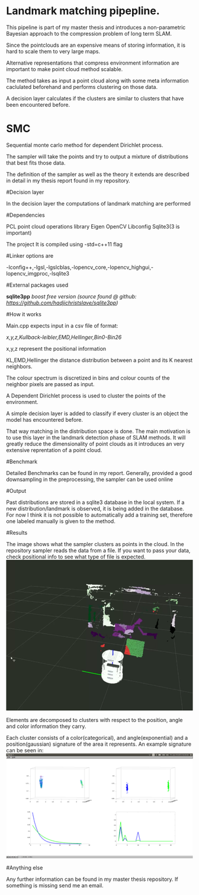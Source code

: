 # Landmark matching pipepline.

This pipeline is part of my master thesis and introduces a non-parametric Bayesian approach to the compression problem of long term SLAM.

Since the pointclouds are an expensive means of storing information, it is hard to scale them to very large maps.

Alternative representations that compress environment information are important to make point cloud method scalable.

The method takes as input a point cloud along with some meta information caclulated beforehand and performs clustering on those data.

A decision layer calculates if the clusters are similar to clusters that have been encountered before.


# SMC

Sequential monte carlo method for dependent Dirichlet process.

The sampler will take the points and try to output a mixture of distributions that best fits those data.

The definition of the sampler as well as the theory it extends are described in detail in my thesis report found in my repository.


#Decision layer

In the decision layer the computations of landmark matching are performed


#Dependencies

PCL point cloud operations library
Eigen
OpenCV
Libconfig
Sqlite3(3 is important)

The project It is compiled using -std=c++11 flag

#Linker options are

-lconfig++,-lgsl,-lgslcblas,-lopencv_core,-lopencv_highgui,-lopencv_imgproc,-lsqlite3

#External packages used

**sqlite3pp** *boost free version (source found @ github: https://github.com/hadjichristslave/sqlite3pp)*


#How it works

Main.cpp expects input in a csv file of format:

*x,y,z,Kullback-leibler,EMD,Hellinger,Bin0-Bin26*

x,y,z represent the positional information

KL,EMD,Hellinger the distance distribution between a point and its K nearest neighbors.

The colour spectrum is discretized in bins and colour counts of the neighbor pixels are passed as input.

A Dependent Dirichlet process is used to cluster the points of the environment.

A simple decision layer is added to classify if every cluster is an object the model has encountered before.

That way matching in the distribution space is done. The main motivation is to use this layer in the landmark detection phase of SLAM methods. It will greatly reduce the dimensionality of point clouds as it introduces an very extensive reprentation of a point cloud.

#Benchmark

Detailed Benchmarks can be found in my report.
Generally, provided a good downsampling in the preprocessing, the sampler can be used online

#Output

Past distributions are stored in a sqlite3 database in the local system. If a new distribution/landmark is observed, it is being added in the database. For now I think it is not possible to automatically add a training set, therefore one labeled manually is given to the method.

#Results


The image shows what the sampler clusters as points in the cloud. In the repository sampler reads the data from a file. If you want to pass your data, check positional info to see what type of file is expected.
![alt tag](images/posBound3.png)

Elements are decomposed to clusters with respect to the position, angle and color information they carry.

Each cluster consists of a color(categorical), and angle(exponential) and a position(gaussian) signature of the area it represents. An example signature can be seen in:
![alt_tag](images/coloursCorrect.png)

#Anything else

Any further information can be found in my master thesis repository. If something is missing send me an email.
